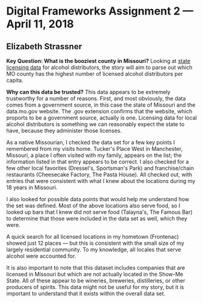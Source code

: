 # Digital Frameworks Assignment 2 — April 11, 2018
## Elizabeth Strassner

**Key Question: What is the booziest county in Missouri?**
Looking at [state licensing data](https://data.mo.gov/Regulatory/Missouri-Primary-Alcohol-Licenses/d9fr-pncw) for alcohol distributors, the story will aim to parse out which MO county has the highest number of licensed alcohol distributors per capita. 

**Why can this data be trusted?**
This data appears to be extremely trustworthy for a number of reasons. First, and most obviously, the data comes from a government source, in this case the state of Missouri and the data.mo.gov website. The .gov extension confirms that the website, which proports to be a government source, actually is one. Licensing data for local alcohol distributors is something we can reasonably expect the state to have, because they administer those licenses. 

As a native Missourian, I checked the data set for a few key points I remembered from my visits home. Tucker's Place West in Manchester, Missouri, a place I often visited with my family, appears on the list; the information listed in that entry appears to be correct. I also checked for a few other local favorites (Dressel's, Sportsman's Park) and franchise/chain restaurants (Cheesecake Factory, The Pasta House). All checked out, with entries that were consistent with what I knew about the locations during my 18 years in Missouri.

I also looked for possible data points that would help me understand how the set was defined. Most of the above locations also serve food, so I looked up bars that I knew did not serve food (Talayna's, The Famous Bar) to determine that those were included in the data set as well, which they were.

A quick search for all licensed locations in my hometown (Frontenac) showed just 12 places — but this is consistent with the small size of my largely residential community. To my knowledge, all locales that serve alcohol were accounted for.

It is also important to note that this dataset includes companies that are licensed in Missouri but which are not actually located in the Show-Me State. All of these appear to be wineries, breweries, distilleries, or other producers of spirits. This data might not be useful for my story, but it is important to understand that it exists within the overall data set. 
